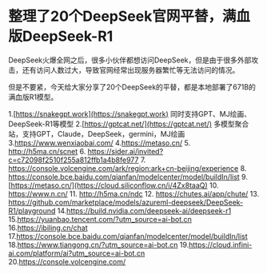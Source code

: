 # 整理了20个DeepSeek官网平替，满血版DeepSeek-R1

DeepSeek火爆全网之后，很多小伙伴都想访问DeepSeek，但是由于很多外部攻击，还有访问人数过大，导致官网经常出现服务器繁忙等无法访问的情况。

但是不要紧，今天给大家分享了20个DeepSeek的平替，都是本地部署了671B的满血版R1模型。

1.[https://snakegpt.work](https://snakegpt.work)  同时支持GPT、MJ绘画、DeepSeek-R1等模型
2.[https://gptcat.net/](https://gptcat.net/)    多模型聚合站，支持GPT，Claude，DeepSeek，germini，MJ绘画
3.https://www.wenxiaobai.com/
4.https://metaso.cn/
5. http://h5ma.cn/scnet
6. https://sider.ai/invited?c=c72098f2510f255a812ffb1a4b8fe977
7. https://console.volcengine.com/ark/region:ark+cn-beijing/experience
8. https://console.bce.baidu.com/qianfan/modelcenter/model/buildIn/list
9. [https://metaso.cn/](https://cloud.siliconflow.cn/i/4Zx8taaQ)
10. https://www.n.cn/
11. http://h5ma.cn/ndc
12. https://chutes.ai/app/chute/
13. https://github.com/marketplace/models/azureml-deepseek/DeepSeek-R1/playground
14.https://build.nvidia.com/deepseek-ai/deepseek-r1
15.https://yuanbao.tencent.com/?utm_source=ai-bot.cn
16.https://ibiling.cn/chat
17.https://console.bce.baidu.com/qianfan/modelcenter/model/buildIn/list
18.https://www.tiangong.cn/?utm_source=ai-bot.cn
19.https://cloud.infini-ai.com/platform/ai?utm_source=ai-bot.cn
20.https://console.volcengine.com/
